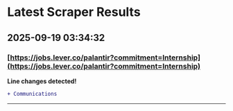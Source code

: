 # Latest Scraper Results

## 2025-09-19 03:34:32

### [https://jobs.lever.co/palantir?commitment=Internship](https://jobs.lever.co/palantir?commitment=Internship)

**Line changes detected!**

```diff
+ Communications
```

---
